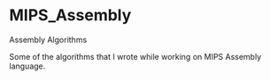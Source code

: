 # MIPS_Assembly
Assembly Algorithms

Some of the algorithms that I wrote while working on MIPS Assembly language.
